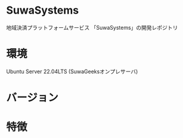 # SuwaSystems

地域決済プラットフォームサービス
「SuwaSystems」の開発レポジトリ

# 環境

Ubuntu Server 22.04LTS (SuwaGeeksオンプレサーバ)

# バージョン

# 特徴